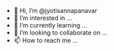 - 👋 Hi, I’m @jyotisannapanavar
- 👀 I’m interested in ...
- 🌱 I’m currently learning ...
- 💞️ I’m looking to collaborate on ...
- 📫 How to reach me ...

<!---
jyotisannapanavar/jyotisannapanavar is a ✨ special ✨ repository because its `README.md` (this file) appears on your GitHub profile.
You can click the Preview link to take a look at your changes.
--->
